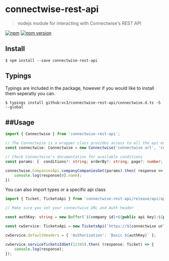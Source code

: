 # connectwise-rest-api

> nodejs module for interacting with Connectwise's REST API

[![npm](https://img.shields.io/npm/dt/connectwise-rest-api.svg?style=flat-square)](https://www.npmjs.com/package/connectwise-rest-api)
[![npm version](https://img.shields.io/npm/v/connectwise-rest-api.svg?style=flat-square)](https://www.npmjs.com/package/connectwise-rest-api)
## Install

```
$ npm install --save connectwise-rest-api
```

## Typings

Typings are included in the package, however if you would like to install them seperatly you can.

```
$ typings install github:vc3/connectwise-rest-api/connectwise.d.ts -S --global
```


##Usage
---------

```ts
import { Connectwise } from 'connectwise-rest-api';

// The Connectwise is a wrapper class provides access to all the api endpoints and methods.
const connectwise: Connectwise = new Connectwise('connectwise url', 'company name', 'public api key', 'private api key');

// Check Connectwise's documentation for available conditions
const params: {  conditions?: string; orderBy?: string; page?: number; pageSize?: number; } = { your params };

connectwise.CompaniesApi.companyCompaniesGet(params).then( response => {
    console.log(response[0].name);
})
```

You can also import types or a specific api class

```ts
import { Ticket, TicketsApi } from 'connectwise-rest-api/release/api/api';

// Make sure you set your connectwise URL and Auth header

const authKey: string = new Buffer(`${company id}+${public api key}:${private api key}`).toString('base64');

const cwService: TicketsApi = new TicketsApi(`https://${connectwise url}/v4_6_release/apis/3.0`);

cwService.defaultHeaders = { 'Authorization': `Basic ${authKey}` };

cwService.serviceTicketsIdGet(12345).then( (response: Ticket) => {
    console.log(response);
});
```